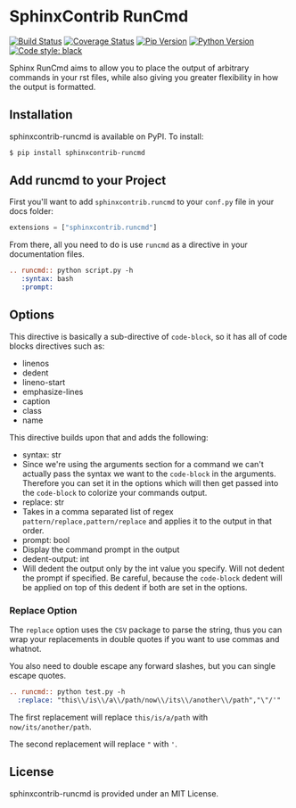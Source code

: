 # SphinxContrib RunCmd

[![Build Status](https://travis-ci.org/invenia/sphinxcontrib-runcmd.svg?branch=master)]()
[![Coverage Status](https://coveralls.io/repos/github/invenia/sphinxcontrib-runcmd/badge.svg?branch=master)]()
[![Pip Version](https://img.shields.io/pypi/v/sphinxcontrib-runcmd.svg)](https://pypi.org/project/sphinxcontrib-runcmd)
[![Python Version](https://img.shields.io/badge/python-3.6-blue.svg)]()
[![Code style: black](https://img.shields.io/badge/code%20style-black-000000.svg)](https://github.com/ambv/black)

Sphinx RunCmd aims to allow you to place the output of arbitrary commands in your rst files, while also giving you greater flexibility in how the output is formatted.

## Installation

sphinxcontrib-runcmd is available on PyPI. To install:

```sh
$ pip install sphinxcontrib-runcmd
```

## Add runcmd to your Project

First you'll want to add `sphinxcontrib.runcmd` to your `conf.py` file in your docs folder:

```python
extensions = ["sphinxcontrib.runcmd"]
```

From there, all you need to do is use `runcmd` as a directive in your documentation files.
```rst
.. runcmd:: python script.py -h
   :syntax: bash
   :prompt:
```

## Options

This directive is basically a sub-directive of `code-block`, so it has all of code blocks directives such as:
 - linenos
 - dedent
 - lineno-start
 - emphasize-lines
 - caption
 - class
 - name

This directive builds upon that and adds the following:
 - syntax: str
  - Since we're using the arguments section for a command we can't actually pass the syntax we want to the `code-block` in the arguments. Therefore you can set it in the options which will then get passed into the `code-block` to colorize your commands output.
 - replace: str
  - Takes in a comma separated list of regex `pattern/replace,pattern/replace` and applies it to the output in that order.
 - prompt: bool
  - Display the command prompt in the output
 - dedent-output: int
  - Will dedent the output only by the int value you specify. Will not dedent the prompt if specified. Be careful, because the `code-block` dedent will be applied on top of this dedent if both are set in the options.

### Replace Option

The `replace` option uses the `CSV` package to parse the string, thus you can wrap your replacements in double quotes if you want to use commas and whatnot.

You also need to double escape any forward slashes, but you can single escape quotes.

```rst
.. runcmd:: python test.py -h
  :replace: "this\\/is\\/a\\/path/now\\/its\\/another\\/path","\"/'"
```

The first replacement will replace `this/is/a/path` with `now/its/another/path`.

The second replacement will replace `"` with `'`.

## License

sphinxcontrib-runcmd is provided under an MIT License.
